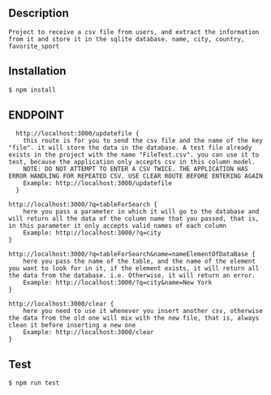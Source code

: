 ## Description

    Project to receive a csv file from users, and extract the information from it and store it in the sqlite database. name, city, country, favorite_sport



## Installation

```bash
$ npm install
```



## ENDPOINT

      http://localhost:3000/updatefile {
        this route is for you to send the csv file and the name of the key "file". it will store the data in the database. A test file already exists in the project with the name "FileTest.csv". you can use it to test, because the application only accepts csv in this column model.
        NOTE: DO NOT ATTEMPT TO ENTER A CSV TWICE. THE APPLICATION HAS ERROR HANDLING FOR REPEATED CSV. USE CLEAR ROUTE BEFORE ENTERING AGAIN
        Example: http://localhost:3000/updatefile
      }  

    http://localhost:3000/?q=tableForSearch {
        here you pass a parameter in which it will go to the database and will return all the data of the column name that you passed, that is, in this parameter it only accepts valid names of each column
        Example: http://localhost:3000/?q=city
    }

    http://localhost:3000/?q=tableForSearch&name=nameElementOfDataBase {
        here you pass the name of the table, and the name of the element you want to look for in it, if the element exists, it will return all the data from the database. i.e. Otherwise, it will return an error.
        Example: http://localhost:3000/?q=city&name=New York
    }

    http://localhost:3000/clear {
        here you need to use it whenever you insert another csv, otherwise the data from the old one will mix with the new file, that is, always clean it before inserting a new one
        Example: http://localhost:3000/clear
    }


## Test

   ```bash
$ npm run test
```   
    